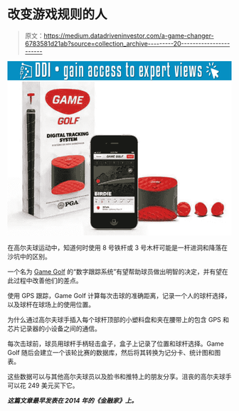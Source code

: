 # 改变游戏规则的人

> 原文：<https://medium.datadriveninvestor.com/a-game-changer-6783581d21ab?source=collection_archive---------20----------------------->

[![](img/87b8630b967bc4bff1cf2b363871968f.png)](http://www.track.datadriveninvestor.com/1B9E)![](img/9103320cbf965c0058fbee33dc8384b5.png)

在高尔夫球运动中，知道何时使用 8 号铁杆或 3 号木杆可能是一杆进洞和降落在沙坑中的区别。

一个名为 [Game Golf](https://www.amazon.com/Game-Digital-Tracking-System-Black/dp/B00JDZWQZK) 的“数字跟踪系统”有望帮助球员做出明智的决定，并有望在此过程中改善他们的差点。

使用 GPS 跟踪，Game Golf 计算每次击球的准确距离，记录一个人的球杆选择，以及球杆在球场上的使用位置。

为什么通过高尔夫球手插入每个球杆顶部的小塑料盘和夹在腰带上的包含 GPS 和芯片记录器的小设备之间的通信。

每次击球前，球员用球杆手柄轻击盒子，盒子上记录了位置和球杆选择。Game Golf 随后会建立一个该轮比赛的数据库，然后将其转换为记分卡、统计图和图表。

这些数据可以与其他高尔夫球员以及脸书和推特上的朋友分享。沮丧的高尔夫球手可以花 249 美元买下它。

***这篇文章最早发表在 2014 年的《金融家》上。***